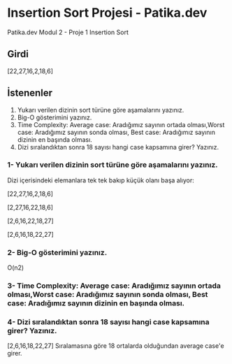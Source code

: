 # Insertion Sort Projesi - Patika.dev
Patika.dev Modul 2 - Proje 1 Insertion Sort

## Girdi
[22,27,16,2,18,6]

## İstenenler
1. Yukarı verilen dizinin sort türüne göre aşamalarını yazınız.
2. Big-O gösterimini yazınız.
3. Time Complexity: Average case: Aradığımız sayının ortada olması,Worst case: Aradığımız sayının sonda olması, Best case: Aradığımız sayının dizinin en başında olması.
4. Dizi sıralandıktan sonra 18 sayısı hangi case kapsamına girer? Yazınız.

### 1- Yukarı verilen dizinin sort türüne göre aşamalarını yazınız.

Dizi içerisindeki elemanlara tek tek bakıp küçük olanı başa alıyor:

[22,27,16,2,18,6]

[2,27,16,22,18,6]

[2,6,16,22,18,27]

[2,6,16,18,22,27]

### 2- Big-O gösterimini yazınız.

O(n2)

### 3- Time Complexity: Average case: Aradığımız sayının ortada olması,Worst case: Aradığımız sayının sonda olması, Best case: Aradığımız sayının dizinin en başında olması.

### 4- Dizi sıralandıktan sonra 18 sayısı hangi case kapsamına girer? Yazınız.

[2,6,16,18,22,27] Sıralamasına göre 18 ortalarda olduğundan average case'e girer.